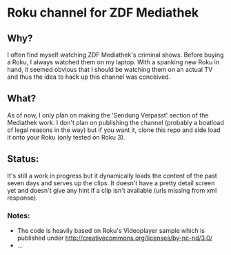 # Roku channel for ZDF Mediathek #


Why?
----
I often find myself watching ZDF Mediathek's criminal shows. Before buying a Roku, I always watched
them on my laptop. With a spanking new Roku in hand, it seemed obvious that I should be watching
them on an actual TV and thus the idea to hack up this channel was conceived.

What?
-----
As of now, I only plan on making the 'Sendung Verpasst' section of the Mediathek work. I don't plan
on publishing the channel (probably a boatload of legal reasons in the way) but if you want it,
clone this repo and side load it onto your Roku (only tested on Roku 3). 

Status:
-------
It's still a work in progress but it dynamically loads the content of the past seven days and
serves up the clips. It doesn't have a pretty detail screen yet and doesn't give any hint if a
clip isn't available (urls missing from xml response). 


### Notes: ###
- The code is heavily based on Roku's Videoplayer sample which is published under
http://creativecommons.org/licenses/by-nc-nd/3.0/
- ...